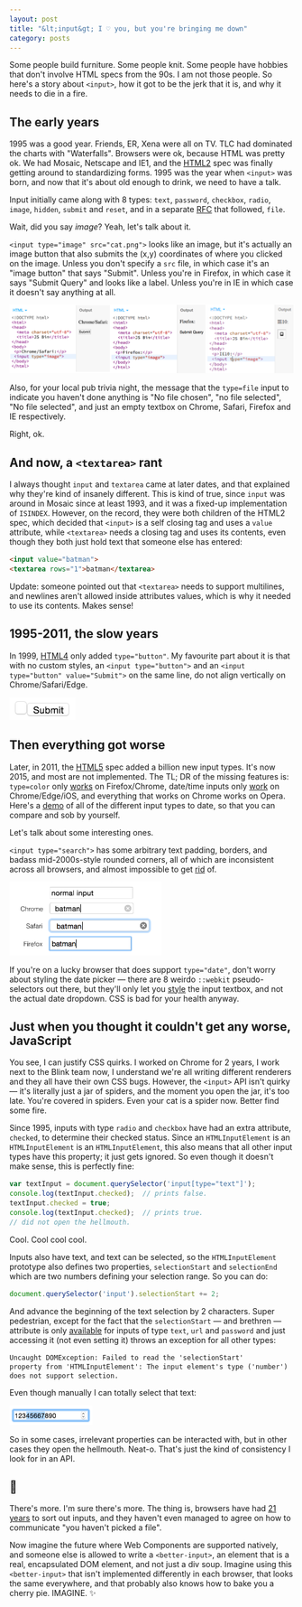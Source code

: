 ```yaml
---
layout: post
title: "&lt;input&gt; I ♡ you, but you're bringing me down"
category: posts
---
```

Some people build furniture. Some people knit. Some people have hobbies that
don't involve HTML specs from the 90s. I am not those people. So here's a story
about `<input>`, how it got to be the jerk that it is, and why it needs to die in a fire.

## The early years
1995 was a good year. Friends, ER, Xena were all on TV. TLC had dominated the
charts with "Waterfalls". Browsers were ok, because HTML was pretty ok. We had
Mosaic, Netscape and IE1, and the [HTML2](http://tools.ietf.org/html/rfc1866)
spec was finally getting around to standardizing forms. 1995 was the year
when `<input>` was born, and now that it's about old enough to drink, we need to have a talk.

Input initially came along with 8 types: `text`, `password`, `checkbox`, `radio`, `image`, `hidden`,
`submit` and `reset`, and in a separate [RFC](https://www.ietf.org/rfc/rfc1867.txt) that followed, `file`.

Wait, did you say _image_? Yeah, let's talk about it.

`<input type="image" src="cat.png">` looks like an image, but it's actually an image
button that also submits the (x,y) coordinates of where you clicked on the image. Unless you don't specify
a `src` file, in which case it's an "image button" that says "Submit".
Unless you're in Firefox, in which case it says "Submit Query" and looks like
a label. Unless you're in
IE in which case it doesn't say anything at all.

![input type=image with no source](/images/2015-10-22/type-image.png)

Also, for your local pub trivia night, the message that the `type=file` input to
indicate you haven't done anything is "No file chosen", "no file selected",
"No file selected", and just an empty textbox on Chrome, Safari, Firefox and IE respectively.

Right, ok.

## And now, a `<textarea>` rant
I always thought `input` and `textarea` came at later dates, and that explained
why they're kind of insanely different. This is kind of true, since `input` was
around in Mosaic since at least 1993, and it was a fixed-up implementation of
`ISINDEX`. However, on the record, they were both children of the HTML2 spec,
which decided that `<input>` is a self closing tag and uses a `value` attribute,
while `<textarea>` needs a closing tag and uses its contents, even though they
both just hold text that someone else has entered:

```html
<input value="batman">
<textarea rows="1">batman</textarea>
```

Update: someone pointed out that `<textarea>` needs to support multilines,
and newlines aren't allowed inside attributes values, which is why it needed
to use its contents. Makes sense!

## 1995-2011, the slow years
In 1999, [HTML4](http://www.w3.org/TR/html401/) only added `type="button"`. My favourite part about
it is that with no custom styles, an `<input type="button">` and an
`<input type="button" value="Submit">` on the same line, do not align vertically
on Chrome/Safari/Edge.

<img height="40px" alt="input type=button misalignment"
src="/images/2015-10-22/button-align.png">

## Then everything got worse
Later, in 2011, the [HTML5](http://www.w3.org/html/wg/drafts/html/master/Overview.html) spec added a billion new input types. It's now 2015, and
most are not implemented. The TL; DR of the missing features is: `type=color` only
[works](http://caniuse.com/#feat=input-color) on Firefox/Chrome, date/time
inputs only [work](http://caniuse.com/#feat=input-datetime) on Chrome/Edge/iOS, and
everything that works on Chrome works on Opera. Here's a
[demo](http://output.jsbin.com/mimuko) of all of the different input types to date,
so that you can compare and sob by yourself.

Let's talk about some interesting ones.

`<input type="search">` has some arbitrary text padding, borders,
and badass mid-2000s-style rounded corners, all of which are inconsistent across all browsers, and almost
impossible to get [rid](http://tjvantoll.com/2013/04/15/list-of-pseudo-elements-to-style-form-controls/) of.

<img height="130px" alt="input type=search weird default styles"
src="/images/2015-10-22/type-search.png">

If you're on a lucky browser that does support `type="date"`, don't worry about
styling the date picker &mdash; there are 8 weirdo `::webkit` pseudo-selectors out there,
but they'll only let you [style](http://tjvantoll.com/2013/04/15/list-of-pseudo-elements-to-style-form-controls/)
the input textbox, and not the actual date dropdown. CSS is bad for your health anyway.

## Just when you thought it couldn't get any worse, JavaScript
You see, I can justify CSS quirks. I worked on Chrome for 2 years,
I work next to the Blink team now, I understand we're all writing different
renderers and they all have their own CSS bugs. However, the `<input>` API isn't
quirky &mdash; it's literally just a jar of spiders, and the moment you open the jar,
it's too late. You're covered in spiders. Even your cat is a spider now. Better find
some fire.

Since 1995, inputs with type `radio` and `checkbox` have
had an extra attribute, `checked`, to determine their checked status. Since an `HTMLInputElement`
is an `HTMLInputElement` is an `HTMLInputElement`, this also means that all other
input types have this property; it just gets ignored. So even though it doesn't
make sense, this is perfectly fine:

```js
var textInput = document.querySelector('input[type="text"]');
console.log(textInput.checked);  // prints false.
textInput.checked = true;
console.log(textInput.checked);  // prints true.
// did not open the hellmouth.
```

Cool. Cool cool cool.

Inputs also have text, and text can be selected, so the `HTMLInputElement`
prototype also defines two properties,
`selectionStart` and `selectionEnd` which are two numbers defining your selection
range. So you can do:

```js
document.querySelector('input').selectionStart += 2;
```

And advance the beginning of the text selection by 2 characters. Super pedestrian, except for
the fact that the `selectionStart` &mdash; and brethren &mdash; attribute is only [available](
https://html.spec.whatwg.org/multipage/forms.html#do-not-apply) for inputs
of type `text`, `url` and `password` and just accessing it (not even setting it)
throws an exception for all other types:

```
Uncaught DOMException: Failed to read the 'selectionStart'
property from 'HTMLInputElement': The input element's type ('number')
does not support selection.
```
Even though manually I can totally select that text:

<img height="35px" alt="input type=number with selected text"
src="/images/2015-10-22/type-number.png">

So in some cases, irrelevant properties can be interacted with, but in
other cases they open the hellmouth. Neat-o. That's just the kind of consistency
I look for in an API.

## 🙈
There's more. I'm sure there's more. The thing is, browsers have had [21 years](http://www.martinrinehart.com/frontend-engineering/engineers/html/html-tag-history.html)
to sort out inputs, and they haven't even managed to agree on how to communicate
"you haven't picked a file".

Now imagine the future where Web Components are supported
natively, and someone else is allowed to write a `<better-input>`, an element
that is a real, encapsulated DOM element, and not just a div soup. Imagine using this `<better-input>`
that isn't implemented differently in each browser, that looks the same everywhere, and that
probably also knows how to bake you a cherry pie. IMAGINE. ✨
